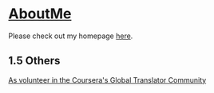 # [AboutMe](https://dayuantan.github.io/AboutMe/)

Please check out my homepage [here](https://dayuantan.github.io/AboutMe/).



## 1.5 Others
[As volunteer in the Coursera's Global Translator Community](https://github.com/DayuanTan/translateCoursera)




